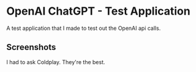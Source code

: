 # OpenAI ChatGPT - Test Application

A test application that I made to test out the OpenAI api calls.

## Screenshots

I had to ask Coldplay. They're the best.

